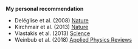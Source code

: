 __My personal recommendation__
- Deléglise et al. (2008) [Nature](https://doi.org/10.1038/nature07288)
- Kirchmair et al. (2013) [Nature](https://doi.org/10.1038/nature11902)
- Vlastakis et al. (2013) [Science](https://doi.org/10.1126/science.1243289)
- Weinbub et al. (2018) [Applied Physics Reviews](https://doi.org/10.1063/1.5046663)
